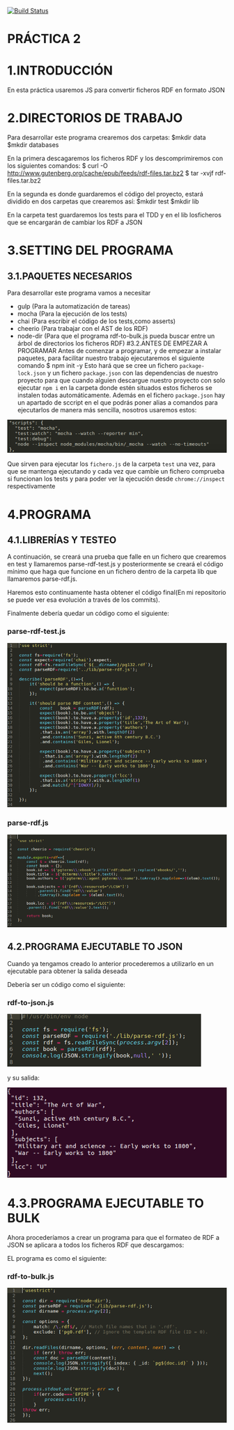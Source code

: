 [![Build Status](https://travis-ci.org/ULL-ESIT-PL-1819/p2-t1-testing-antoniochl98.svg?branch=master)](https://travis-ci.org/ULL-ESIT-PL-1819/p2-t1-testing-antoniochl98)

PRÁCTICA 2
===


# 1.INTRODUCCIÓN
En esta práctica usaremos JS para convertir ficheros RDF en formato JSON

# 2.DIRECTORIOS DE TRABAJO
Para desarrollar este programa crearemos dos carpetas:
	$mkdir data
	$mkdir databases

En la primera descagaremos los ficheros RDF y los descomprimiremos con los siguientes comandos:
	$ curl -O http://www.gutenberg.org/cache/epub/feeds/rdf-files.tar.bz2
	$ tar -xvjf rdf-files.tar.bz2

En la segunda es donde guardaremos el código del proyecto, estará dividido en dos carpetas que crearemos así:
	$mkdir test
	$mkdir lib

En la carpeta test guardaremos los tests para el TDD y en el lib losficheros que se encargarán de cambiar los RDF a JSON

# 3.SETTING DEL PROGRAMA
## 3.1.PAQUETES NECESARIOS
Para desarrollar este programa vamos a necesitar
* gulp (Para la automatización de tareas)
* mocha (Para la ejecución de los tests)
* chai (Para escribir el código de los tests,como asserts)
* cheerio (Para trabajar con el AST de los RDF)
* node-dir (Para que el programa rdf-to-bulk.js pueda buscar entre un árbol de directorios los ficheros RDF)
#3.2.ANTES DE EMPEZAR A PROGRAMAR
Antes de comenzar a programar, y de empezar a instalar paquetes, para facilitar nuestro trabajo ejecutaremos el siguiente comando
$ npm init -y
Esto hará que se cree un fichero `package-lock.json` y un fichero `package.json` con las dependencias de nuestro proyecto para que cuando alguien descargue nuestro proyecto con solo ejecutar `npm i` en la carpeta donde estén situados estos ficheros se instalen todas automáticamente.
Además en el fichero `package.json` hay un apartado de sccript en el que podrás poner alias a comandos para ejecutarlos de manera más sencilla, nosotros usaremos estos:

![ini](./images/scripts-package.png)


Que sirven para ejecutar los `fichero.js` de la carpeta `test` una vez, para que se mantenga ejecutando y cada vez que cambie un fichero comprueba si funcionan los tests y para poder ver la ejecución desde `chrome://inspect` respectivamente


# 4.PROGRAMA
## 4.1.LIBRERÍAS Y TESTEO
A continuación, se creará una prueba que falle en un fichero que crearemos en test y llamaremos parse-rdf-test.js y posteriormente se creará el código mínimo que haga que funcione en un fichero dentro de la carpeta lib que llamaremos parse-rdf.js.

Haremos esto continuamente hasta obtener el código final(En mi repositorio se puede ver esa evolución a través de los commits).

Finalmente debería quedar un código como el siguiente:

### parse-rdf-test.js

![ini](./images/parse-rdf-test.png)

### parse-rdf.js

![ini](./images/parse-rdf.png)

## 4.2.PROGRAMA EJECUTABLE TO JSON
Cuando ya tengamos creado lo anterior procederemos a utilizarlo en un ejecutable para obtener la salida deseada

Debería ser un código como el siguiente:
### rdf-to-json.js
![ini](./images/rdf-to-json.png)

y su salida:

![ini](./images/to-json-output.png)

# 4.3.PROGRAMA EJECUTABLE TO BULK
Ahora procederíamos a crear un programa para que el formateo de RDF a JSON se aplicara a todos los ficheros RDF que descargamos:

EL programa es como el siguiente:
### rdf-to-bulk.js
![ini](./images/rdf-to-bulk.png)
